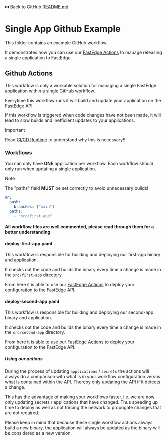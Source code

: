 ⏮️ Back to GitHub [README.md](../README.md)

# Single App Github Example

This folder contains an example GitHub workflow.

It demonstrates how you can use our [FastEdge Actions](https://github.com/gcore-github-actions/fastedge) to manage releasing a single application to FastEdge.

## Github Actions

This workflow is only a workable solution for managing a single FastEdge application within a single GitHub workflow.

Everytime this workflow runs it will build and update your application on the FastEdge API.

If this workflow is triggered when code changes have not been made, it will lead to slow builds and inefficient updates to your applications.

> [!IMPORTANT]
>
> Read
> [CI/CD Runtime](https://github.com/gcore-github-actions/fastedge/blob/main/deploy-app/DEPLOY-APP.md#cicd-runtime)
> to understand why this is necessary!!

### Workflows

You can only have **ONE** application per workflow. Each workflow should only run when updating a single application.

> [!NOTE]
>
> The "paths" field **MUST** be set correctly to avoid unnecessary builds!

```yaml
on:
  push:
    branches: ["main"]
  paths:
    - "src/first-app"
```

#### All workflow files are well commented, please read through them for a better understanding.

#### deploy-first-app.yaml

This workflow is responsible for building and deploying our first-app binary and application.

It checks out the code and builds the binary every time a change is made in the `src/first-app` directory.

From here it is able to use our [FastEdge Actions](https://github.com/gcore-github-actions/fastedge) to deploy your configuration to the FastEdge API.

#### deploy-second-app.yaml

This workflow is responsible for building and deploying our second-app binary and application.

It checks out the code and builds the binary every time a change is made in the `src/second-app` directory.

From here it is able to use our [FastEdge Actions](https://github.com/gcore-github-actions/fastedge) to deploy your configuration to the FastEdge API.

##### Using our actions

During the process of updating `applications` / `secrets` the actions will always do a comparison with what is in your workflow configuration versus what is contained within the API. Thereby only updating the API if it detects a change.

This has the advantage of making your workflows faster. i.e. we are now only updating secrets / applications that have changed. Thus speeding up time to deploy as well as not forcing the network to propogate changes that are not required.

Please keep in mind that because these single workflow actions always build a new binary, the application will always be updated as the binary will be considered as a new version.
